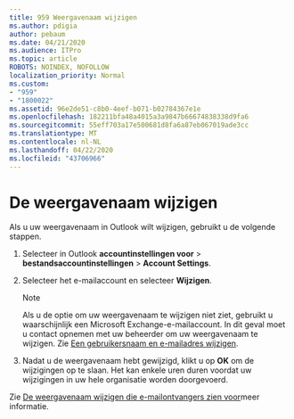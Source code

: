 ```yaml
---
title: 959 Weergavenaam wijzigen
ms.author: pdigia
author: pebaum
ms.date: 04/21/2020
ms.audience: ITPro
ms.topic: article
ROBOTS: NOINDEX, NOFOLLOW
localization_priority: Normal
ms.custom:
- "959"
- "1800022"
ms.assetid: 96e2de51-c8b0-4eef-b071-b02784367e1e
ms.openlocfilehash: 182211bfa48a4015a3a9847b66674838338d9fa6
ms.sourcegitcommit: 55eff703a17e500681d8fa6a87eb067019ade3cc
ms.translationtype: MT
ms.contentlocale: nl-NL
ms.lasthandoff: 04/22/2020
ms.locfileid: "43706966"
---
```

# <a name="change-your-display-name"></a>De weergavenaam wijzigen
  
Als u uw weergavenaam in Outlook wilt wijzigen, gebruikt u de volgende stappen.
  
1. Selecteer in Outlook **accountinstellingen voor** \> **bestandsaccountinstellingen** \> **Account Settings**.

2. Selecteer het e-mailaccount en selecteer **Wijzigen**.

    > [!NOTE]
    > Als u de optie om uw weergavenaam te wijzigen niet ziet, gebruikt u waarschijnlijk een Microsoft Exchange-e-mailaccount. In dit geval moet u contact opnemen met uw beheerder om uw weergavenaam te wijzigen. Zie [Een gebruikersnaam en e-mailadres wijzigen](https://docs.microsoft.com/office365/admin/add-users/change-a-user-name-and-email-address).
  
3. Nadat u de weergavenaam hebt gewijzigd, klikt u op **OK** om de wijzigingen op te slaan. Het kan enkele uren duren voordat uw wijzigingen in uw hele organisatie worden doorgevoerd.

Zie [De weergavenaam wijzigen die e-mailontvangers zien voor](https://support.office.com/article/2b53331a-ba2a-4803-88dc-ac9fe376c8a9.aspx)meer informatie.
  
